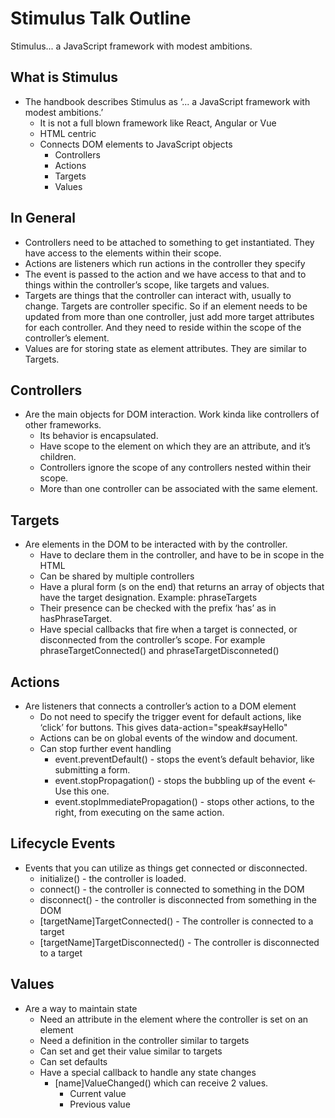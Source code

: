 # Stimulus Talk Outline

Stimulus... a JavaScript framework with modest ambitions.

## What is Stimulus
* The handbook describes Stimulus as ‘... a JavaScript framework with modest ambitions.’ 
  * It is not a full blown framework like React, Angular or Vue
  * HTML centric
  * Connects DOM elements to JavaScript objects
    * Controllers
    * Actions
    * Targets
    * Values

## In General
* Controllers need to be attached to something to get instantiated. They have access to the elements within their scope.
* Actions are listeners which run actions in the controller they specify
* The event is passed to the action and we have access to that and to things within the controller’s scope, like targets and values.
* Targets are things that the controller can interact with, usually to change. Targets are controller specific. So if an element needs to be updated from more than one controller, just add more target attributes for each controller. And they need to reside within the scope of the controller’s element.
* Values are for storing state as element attributes. They are similar to Targets.

## Controllers
* Are the main objects for DOM interaction. Work kinda like controllers of other frameworks. 
  * Its behavior is encapsulated.
  * Have scope to the element on which they are an attribute, and it’s children.
  * Controllers ignore the scope of any controllers nested within their scope.
  * More than one controller can be associated with the same element.

## Targets
* Are elements in the DOM to be interacted with by the controller.
  * Have to declare them in the controller, and have to be in scope in the HTML
  * Can be shared by multiple controllers
  * Have a plural form (s on the end) that returns an array of objects that have the target designation. Example: phraseTargets
  * Their presence can be checked with the prefix ‘has’ as in hasPhraseTarget.
  * Have special callbacks that fire when a target is connected, or disconnected from the controller’s scope. For example phraseTargetConnected() and phraseTargetDisconneted()

## Actions
* Are listeners that connects a controller’s action to a DOM element
  * Do not need to specify the trigger event for default actions, like ‘click’ for buttons. This gives data-action="speak#sayHello"
  * Actions can be on global events of the window and document.
  * Can stop further event handling 
    * event.preventDefault() - stops the event’s default behavior, like submitting a form.
    * event.stopPropagation() - stops the bubbling up of the event <- Use this one.
    * event.stopImmediatePropagation() - stops other actions, to the right, from executing on the same action.

## Lifecycle Events
* Events that you can utilize as things get connected or disconnected.
  * initialize() - the controller is loaded.
  * connect() - the controller is connected to something in the DOM
  * disconnect() - the controller is disconnected from something in the DOM
  * \[targetName\]TargetConnected() - The controller is connected to a target
  * \[targetName\]TargetDisconnected() - The controller is disconnected to a target

## Values
* Are a way to maintain state
  * Need an attribute in the element where the controller is set on an element
  * Need a definition in the controller similar to targets
  * Can set and get their value similar to targets
  * Can set defaults
  * Have a special callback to handle any state changes
    * \[name\]ValueChanged() which can receive 2 values.
      * Current value
      * Previous value
